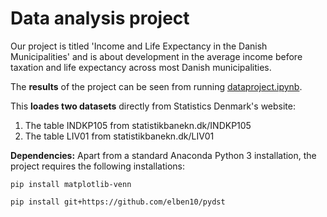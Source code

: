 # Data analysis project

Our project is titled 'Income and Life Expectancy in the Danish Municipalities' and is about development in the average income before taxation and life expectancy across most Danish municipalities.

The **results** of the project can be seen from running [dataproject.ipynb](dataproject.ipynb).

This **loades two datasets** directly from Statistics Denmark's website:

1. The table INDKP105 from statistikbanekn.dk/INDKP105
1. The table LIV01 from statistikbanekn.dk/LIV01

**Dependencies:** Apart from a standard Anaconda Python 3 installation, the project requires the following installations:

``pip install matplotlib-venn``

``pip install git+https://github.com/elben10/pydst``
